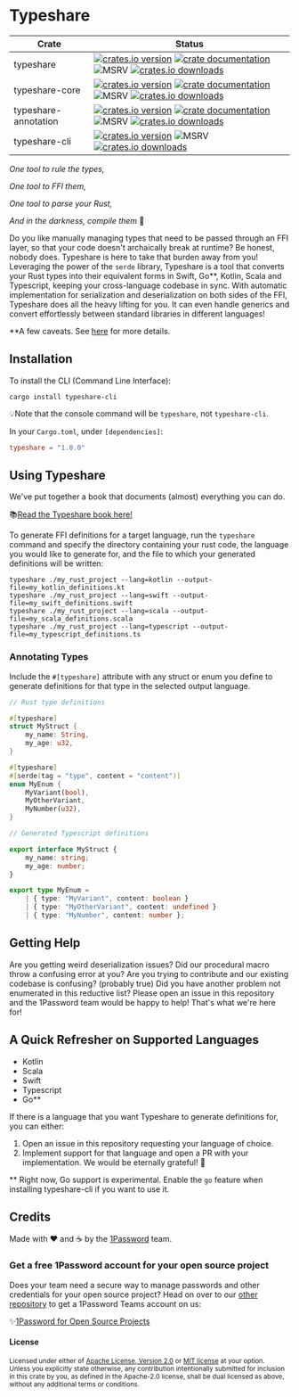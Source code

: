 # Typeshare

| Crate                | Status                                                                                                                                                                                                                                                                                                                                                                                                                                      |
|----------------------|---------------------------------------------------------------------------------------------------------------------------------------------------------------------------------------------------------------------------------------------------------------------------------------------------------------------------------------------------------------------------------------------------------------------------------------------|
| typeshare            | [![crates.io version](https://img.shields.io/crates/v/typeshare.svg)](https://crates.io/crates/typeshare) [![crate documentation](https://docs.rs/typeshare/badge.svg)](https://docs.rs/typeshare) ![MSRV](https://img.shields.io/badge/rustc-1.77+-blue.svg) [![crates.io downloads](https://img.shields.io/crates/d/typeshare.svg)](https://crates.io/crates/typeshare)                                                                   |
| typeshare-core       | [![crates.io version](https://img.shields.io/crates/v/typeshare-core.svg)](https://crates.io/crates/typeshare-core) [![crate documentation](https://docs.rs/typeshare-core/badge.svg)](https://docs.rs/typeshare-core) ![MSRV](https://img.shields.io/badge/rustc-1.77+-blue.svg) [![crates.io downloads](https://img.shields.io/crates/d/typeshare-core.svg)](https://crates.io/crates/typeshare-core)                                     |
| typeshare-annotation | [![crates.io version](https://img.shields.io/crates/v/typeshare-annotation.svg)](https://crates.io/crates/typeshare-annotation) [![crate documentation](https://docs.rs/typeshare-annotation/badge.svg)](https://docs.rs/typeshare-annotation) ![MSRV](https://img.shields.io/badge/rustc-1.77+-blue.svg) [![crates.io downloads](https://img.shields.io/crates/d/typeshare-annotation.svg)](https://crates.io/crates/typeshare-annotation) |
| typeshare-cli        | [![crates.io version](https://img.shields.io/crates/v/typeshare-cli.svg)](https://crates.io/crates/typeshare-cli) ![MSRV](https://img.shields.io/badge/rustc-1.77+-blue.svg) [![crates.io downloads](https://img.shields.io/crates/d/typeshare-cli.svg)](https://crates.io/crates/typeshare-cli)                                                                                                                                            |


_One tool to rule the types,_

_One tool to FFI them,_

_One tool to parse your Rust,_

_And in the darkness, compile them_ 💍


Do you like manually managing types that need to be passed through an FFI layer, so that your code doesn't archaically break at runtime? Be honest, nobody does. Typeshare is here to take that burden away from you! Leveraging the power of the `serde` library, Typeshare is a tool that converts your
Rust types into their equivalent forms in Swift, Go**, Kotlin, Scala and Typescript, keeping
your cross-language codebase in sync. With automatic implementation for serialization and deserialization on both sides of the FFI, Typeshare does all the heavy lifting for you. It can even handle generics and convert effortlessly between standard libraries in different languages!

**A few caveats. See [here](#a-quick-refresher-on-supported-languages) for more details.

## Installation


To install the CLI (Command Line Interface):
```
cargo install typeshare-cli
```

💡Note that the console command will be `typeshare`, not `typeshare-cli`.

In your `Cargo.toml`, under `[dependencies]`:

```toml
typeshare = "1.0.0"
```

## Using Typeshare
We've put together a book that documents (almost) everything you can do.

📚[Read the Typeshare book here!](https://1password.github.io/typeshare)

To generate FFI definitions for a target language, run the `typeshare` command and specify the directory containing your rust code, the language you would like to generate for, and the file to which your generated definitions will be written:
```
typeshare ./my_rust_project --lang=kotlin --output-file=my_kotlin_definitions.kt
typeshare ./my_rust_project --lang=swift --output-file=my_swift_definitions.swift
typeshare ./my_rust_project --lang=scala --output-file=my_scala_definitions.scala
typeshare ./my_rust_project --lang=typescript --output-file=my_typescript_definitions.ts
```

### Annotating Types

Include the `#[typeshare]` attribute with any struct or enum you define to generate definitions for that type in the selected output language.

```rust
// Rust type definitions

#[typeshare]
struct MyStruct {
    my_name: String,
    my_age: u32,
}

#[typeshare]
#[serde(tag = "type", content = "content")]
enum MyEnum {
    MyVariant(bool),
    MyOtherVariant,
    MyNumber(u32),
}
```
```typescript
// Generated Typescript definitions

export interface MyStruct {
    my_name: string;
    my_age: number;
}

export type MyEnum =
    | { type: "MyVariant", content: boolean }
    | { type: "MyOtherVariant", content: undefined }
    | { type: "MyNumber", content: number };
```

## Getting Help

Are you getting weird deserialization issues? Did our procedural macro throw a confusing error at you? Are you trying to contribute and our existing codebase is confusing? (probably true) Did you have another problem not enumerated in this reductive list? Please open an issue in this repository and the 1Password team would be happy to help! That's what we're here for!

## A Quick Refresher on Supported Languages

- Kotlin
- Scala
- Swift
- Typescript
- Go**

If there is a language that you want Typeshare to generate definitions for, you can either:
1. Open an issue in this repository requesting your language of choice.
2. Implement support for that language and open a PR with your implementation. We would be eternally grateful! 🙏

** Right now, Go support is experimental. Enable the `go` feature when installing typeshare-cli if you want to use it.

## Credits

Made with ❤️ and ☕ by the [1Password](https://1password.com/) team.

### Get a free 1Password account for your open source project

Does your team need a secure way to manage passwords and other credentials for your open source project? Head on over to our [other repository](https://github.com/1Password/1password-teams-open-source) to get a 1Password Teams account on us:

✨[1Password for Open Source Projects](https://github.com/1Password/1password-teams-open-source)

#### License

<sup>
Licensed under either of <a href="LICENSE-APACHE">Apache License, Version
2.0</a> or <a href="LICENSE-MIT">MIT license</a> at your option.
</sup>

<br>

<sub>
Unless you explicitly state otherwise, any contribution intentionally submitted
for inclusion in this crate by you, as defined in the Apache-2.0 license, shall
be dual licensed as above, without any additional terms or conditions.
</sub>

